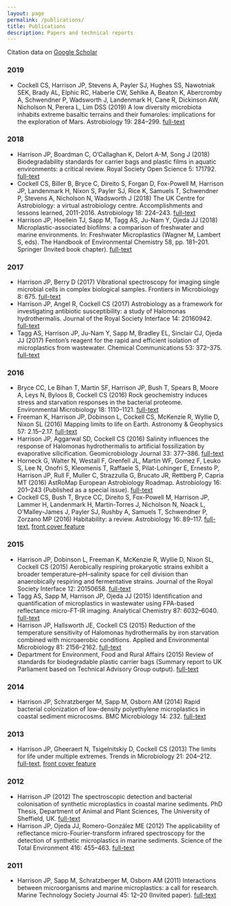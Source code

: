 ```yaml
---
layout: page
permalink: /publications/
title: Publications
description: Papers and technical reports
---
```


Citation data on [Google Scholar](https://scholar.google.com/citations?user=ZqkvSqsAAAAJ)

### 2019

- Cockell CS, Harrison JP, Stevens A, Payler SJ, Hughes SS, Nawotniak SEK, Brady AL, Elphic RC, Haberle CW, Sehlke A, Beaton K, Abercromby A, Schwendner P, Wadsworth J, Landenmark H, Cane R, Dickinson AW, Nicholson N, Perera L, Lim DSS (2019) A low diversity microbiota inhabits extreme basaltic terrains and their fumaroles: implications for the exploration of Mars. Astrobiology 19: 284–299. [full-text](https://www.liebertpub.com/doi/full/10.1089/ast.2018.1870)

### 2018

- Harrison JP, Boardman C, O’Callaghan K, Delort A-M, Song J (2018) Biodegradability standards for carrier bags and plastic films in aquatic environments: a critical review. Royal Society Open Science 5: 171792. [full-text](http://rsos.royalsocietypublishing.org/content/5/5/171792)
- Cockell CS, Biller B, Bryce C, Direito S, Forgan D, Fox-Powell M, Harrison JP, Landenmark H, Nixon S, Payler SJ, Rice K, Samuels T, Schwendner P, Stevens A, Nicholson N, Wadsworth J (2018) The UK Centre for Astrobiology: a virtual astrobiology centre. Accomplishments and lessons learned, 2011-2016. Astrobiology 18: 224–243. [full-text](http://online.liebertpub.com/doi/pdfplus/10.1089/ast.2017.1713)
- Harrison JP, Hoellein TJ, Sapp M, Tagg AS, Ju-Nam Y, Ojeda JJ (2018) Microplastic-associated biofilms: a comparison of freshwater and marine environments. In: Freshwater Microplastics (Wagner M, Lambert S, eds). The Handbook of Environmental Chemistry 58, pp. 181–201. Springer (Invited book chapter). [full-text](https://link.springer.com/chapter/10.1007/978-3-319-61615-5_9)

### 2017

- Harrison JP, Berry D (2017) Vibrational spectroscopy for imaging single microbial cells in complex biological samples. Frontiers in Microbiology 8: 675. [full-text](http://journal.frontiersin.org/article/10.3389/fmicb.2017.00675/abstract)
- Harrison JP, Angel R, Cockell CS (2017) Astrobiology as a framework for investigating antibiotic susceptibility: a study of Halomonas hydrothermalis. Journal of the Royal Society Interface 14: 20160942. [full-text](http://rsif.royalsocietypublishing.org/content/14/126/20160942)
- Tagg AS, Harrison JP, Ju-Nam Y, Sapp M, Bradley EL, Sinclair CJ, Ojeda JJ (2017) Fenton’s reagent for the rapid and efficient isolation of microplastics from wastewater. Chemical Communications 53: 372–375. [full-text](http://pubs.rsc.org/en/content/articlehtml/2017/cc/c6cc08798a)

### 2016

- Bryce CC, Le Bihan T, Martin SF, Harrison JP, Bush T, Spears B, Moore A, Leys N, Byloos B, Cockell CS (2016) Rock geochemistry induces stress and starvation responses in the bacterial proteome. Environmental Microbiology 18: 1110–1121. [full-text](http://onlinelibrary.wiley.com/doi/10.1111/1462-2920.13093/abstract)
- Freeman K, Harrison JP, Dobinson L, Cockell CS, McKenzie R, Wyllie D, Nixon SL (2016) Mapping limits to life on Earth. Astronomy & Geophysics 57: 2.15–2.17. [full-text](http://astrogeo.oxfordjournals.org/content/57/2/2.15.full)
- Harrison JP, Aggarwal SD, Cockell CS (2016) Salinity influences the response of Halomonas hydrothermalis to artificial fossilization by evaporative silicification. Geomicrobiology Journal 33: 377–386. [full-text](http://www.tandfonline.com/doi/full/10.1080/01490451.2015.1045634)
- Horneck G, Walter N, Westall F, Grenfell JL, Martin WF, Gomez F, Leuko S, Lee N, Onofri S, Kleomenis T, Raffaele S, Pilat-Lohinger E, Ernesto P, Harrison JP, Rull F, Muller C, Strazzulla G, Brucato JR, Rettberg P, Capria MT (2016) AstRoMap European Astrobiology Roadmap. Astrobiology 16: 201–243 (Published as a special issue). [full-text](https://www.liebertpub.com/doi/full/10.1089/ast.2015.1441)
- Cockell CS, Bush T, Bryce CC, Direito S, Fox-Powell M, Harrison JP, Lammer H, Landenmark H, Martin-Torres J, Nicholson N, Noack L, O’Malley-James J, Payler SJ, Rushby A, Samuels T, Schwendner P, Zorzano MP (2016) Habitability: a review. Astrobiology 16: 89–117. [full-text](http://online.liebertpub.com/doi/pdfplus/10.1089/ast.2015.1295), [front cover feature](http://online.liebertpub.com/action/showLargeCover?issue=40360203)

### 2015

- Harrison JP, Dobinson L, Freeman K, McKenzie R, Wyllie D, Nixon SL, Cockell CS (2015) Aerobically respiring prokaryotic strains exhibit a broader temperature–pH–salinity space for cell division than anaerobically respiring and fermentative strains. Journal of the Royal Society Interface 12: 20150658. [full-text](http://rsif.royalsocietypublishing.org/content/12/110/20150658)
- Tagg AS, Sapp M, Harrison JP, Ojeda JJ (2015) Identification and quantification of microplastics in wastewater using FPA-based reflectance micro-FT-IR imaging. Analytical Chemistry 87: 6032–6040. [full-text](https://pubs.acs.org/doi/full/10.1021/acs.analchem.5b00495)
- Harrison JP, Hallsworth JE, Cockell CS (2015) Reduction of the temperature sensitivity of Halomonas hydrothermalis by iron starvation combined with microaerobic conditions. Applied and Environmental Microbiology 81: 2156–2162. [full-text](http://aem.asm.org/content/81/6/2156.full)
- Department for Environment, Food and Rural Affairs (2015) Review of standards for biodegradable plastic carrier bags (Summary report to UK Parliament based on Technical Advisory Group output).  [full-text](https://www.gov.uk/government/uploads/system/uploads/attachment_data/file/485904/carrier-bag-biodegradable-report-2015.pdf)

### 2014

- Harrison JP, Schratzberger M, Sapp M, Osborn AM (2014) Rapid bacterial colonization of low-density polyethylene microplastics in coastal sediment microcosms. BMC Microbiology 14: 232. [full-text](https://bmcmicrobiol.biomedcentral.com/articles/10.1186/s12866-014-0232-4)

### 2013

- Harrison JP, Gheeraert N, Tsigelnitskiy D, Cockell CS (2013) The limits for life under multiple extremes. Trends in Microbiology 21: 204–212. [full-text](http://www.sciencedirect.com/science/article/pii/S0966842X13000206), [front cover feature](http://www.cell.com/cms/attachment/2007951306/2030487038/cover.tif.jpg)

### 2012

- Harrison JP (2012) The spectroscopic detection and bacterial colonisation of synthetic microplastics in coastal marine sediments. PhD Thesis, Department of Animal and Plant Sciences, The University of Sheffield, UK. [full-text](http://etheses.whiterose.ac.uk/2643/)
- Harrison JP, Ojeda JJ, Romero-González ME (2012) The applicability of reflectance micro-Fourier-transform infrared spectroscopy for the detection of synthetic microplastics in marine sediments. Science of the Total Environment 416: 455–463. [full-text](http://www.sciencedirect.com/science/article/pii/S0048969711013969)

### 2011

- Harrison JP, Sapp M, Schratzberger M, Osborn AM (2011) Interactions between microorganisms and marine microplastics: a call for research. Marine Technology Society Journal 45: 12–20 (Invited paper). [full-text](http://www.ingentaconnect.com/content/mts/mtsj/2011/00000045/00000002/art00003)

